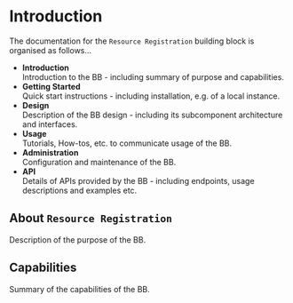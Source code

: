 # Introduction

The documentation for the `Resource Registration` building block is organised as follows...

* **Introduction**<br>
  Introduction to the BB - including summary of purpose and capabilities.
* **Getting Started**<br>
  Quick start instructions - including installation, e.g. of a local instance.
* **Design**<br>
  Description of the BB design - including its subcomponent architecture and interfaces.
* **Usage**<br>
  Tutorials, How-tos, etc. to communicate usage of the BB.
* **Administration**<br>
  Configuration and maintenance of the BB.
* **API**<br>
  Details of APIs provided by the BB - including endpoints, usage descriptions and examples etc.

## About `Resource Registration`

Description of the purpose of the BB.

## Capabilities

Summary of the capabilities of the BB.
